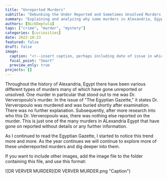 ```yaml
---
title: "Unreported Murders"
subtitle: "Debunking the Under Reported and Sometimes Unsolved Murders of Alexandria Egypt"
summary: "Explaining and analyzing why some murders in Alexandria, Egypt have gone on without reporting"
authors: [NickDeptula]
tags: ["crime", "murder", "mystery"]
categories: [curiosities]
date: 2022-10-23
featured: false
draft: false
image:
  caption: "<!--insert caption, perhaps including date of issue in which feature image appears-->"
  focal_point: "Smart"
  preview_only: true
projects: []
---
```

Throughout the history of Alexandria, Egypt there have been various different types of murders many of which have gone unreported or unsolved. One murder in particular that stood out to me was Dr. Ververopoulo's murder. In the issue of "The Egyptian Gazette," it states Dr. Ververopoulo was murdered and was buried shortly after examination. There was no further explanation. Subsequently, after more research into who this Dr. Ververopoulo was, there was nothing else reported on the murder. This is just one of the many murders in ALexandria Egypt that have gone on reported without details or any further information. 

As I continued to read the Egyptian Gazette, I started to notice this trend more and more. As the year continues we will continue to explore more of these underreported murders and dig deeper into them. 

If you want to include other images, add the image file to the folder containing this file, and use this format:

![DR VERVER MURDER](DR VERVER MURDER.png "Caption")